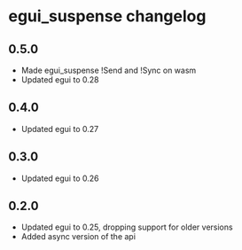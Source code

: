 # egui_suspense changelog

## 0.5.0

- Made egui_suspense !Send and !Sync on wasm
- Updated egui to 0.28

## 0.4.0

- Updated egui to 0.27

## 0.3.0

- Updated egui to 0.26

## 0.2.0

- Updated egui to 0.25, dropping support for older versions
- Added async version of the api